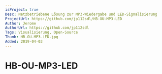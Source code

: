 ```yaml
---
isProject: true
Desc: Netzbetriebene Lösung zur MP3-Wiedergabe und LED-Signalisierung
ProjectUrl: https://github.com/jp112sdl/HB-OU-MP3-LED
Author: Jerome
AuthorUrl: https://github.com/jp112sdl
Tags: Visualisierung, Open-Source
Thumb: HB-OU-MP3-LED.jpg
Added: 2019-04-03
---
```


# HB-OU-MP3-LED
